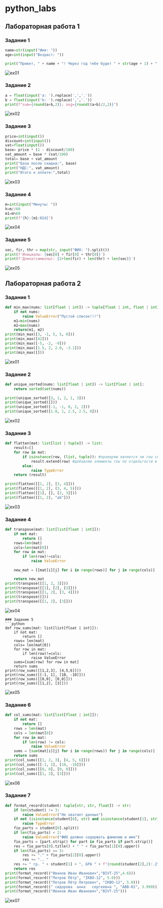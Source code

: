 # python_labs
## Лабораторная работа 1

### Задание 1
```python
name=str(input("Имя: "))
age=int(input("Возраст: "))

print("Привет, " + name + "! Через год тебе будет " + str(age + 1) + ".")
```
![ex01](./img/lab01/ex01_img.png)

### Задание 2
```python
a = float(input('a: ').replace(',','.'))
b = float(input('b: ').replace(',','.'))
print(f"sum={round(a+b,2)}; avg={round((a+b)/2,2)}")
```

![ex02](./img/lab01/ex02_img.png)

### Задание 3
```python
price=int(input())
discount=int(input())
vat=float(input())
base= price * (1 - discount/100)
vat_amount = base * (vat/100)
total= base + vat_amount
print("База после скидки:", base)
print("НДС:", vat_amount)
print("Итого к оплате:",total)
```
![ex03](./img/lab01/ex03_img.png)

### Задание 4
```python
m=int(input("Минуты: "))
h=m//60
m1=m%60
print(f"{h}:{m1:02d}")
```
![ex04](./img/lab01/ex04_img.png)

### Задание 5
```python
sec, fir, thr = map(str, input("ФИО: ").split())
print(f'Инициалы: {sec[0] + fir[0] + thr[0]}')
print(f'Длина(символы): {2+len(fir) + len(thr) + len(sec)}')

```
![ex05](./img/lab01/ex05_img.png)


## Лабораторная работа 2

### Задание 1
```python
def min_max(nums: list[float | int]) -> tuple[float | int, float | int]:
    if not nums:
        raise ValueError("Пустой список!!!")
    m1=min(nums)
    m2=max(nums)
    return(m1, m2)
print(min_max([3, -1, 5, 5, 0]))
print(min_max([42]))
print(min_max([-5, -2, -9]))
print(min_max([1.5, 2, 2.0, -3.1]))
print(min_max([]))
```
![ex01](./img/lab02/ex01_img.png)

### Задание 2
```python
def unique_sorted(nums: list[float | int]) -> list[float | int]:
    return sorted(set(nums))
    
print(unique_sorted([3, 1, 2, 1, 3]))
print(unique_sorted([]))
print(unique_sorted([-1, -1, 0, 2, 2]))
print(unique_sorted([1.0, 1, 2.5, 2.5, 0]))
```

![ex02](./img/lab02/ex02_img.png)


### Задание 3
```python
def flatten(mat: list[list | tuple]) -> list:
    result=[]
    for row in mat:
        if isinstance(row, (list, tuple)): #проверяю является ли row списком или кортежем
            result.extend(row) #добавляю элементы row по отдельгости в новый список
        else:
            raise TypeError
    return (result)
    
print(flatten([[1, 2], [3, 4]])) 
print(flatten([[1, 2], (3, 4, 5)]))
print(flatten([[1], [], [2, 3]]))
print(flatten([[1, 2], "ab"]))
```
![ex03](./img/lab02/ex03_img.png)

### Задание 4
```python
def transpose(mat: list[list[float | int]]):
    if not mat:
        return []
    rows=len(mat)
    cols=len(mat[0])
    for row in mat:
        if len(row)!=cols:
            raise ValueError 
        
    new_mat = [[mat[i][j] for i in range(rows)] for j in range(cols)]

    return new_mat
print(transpose([[1, 2, 3]]))
print(transpose([[1], [2], [3]]))
print(transpose([[1, 2], [3, 4]]))
print(transpose([]))
print(transpose([[1, 2], [3]]))
```
![ex04](./img/lab02/ex04_img.png)
```
### Задание 5
```python
def row_sums(mat: list[list[float | int]]):
    if not mat:
        return []
    rows= len(mat)
    cols= len(mat[0])
    for row in mat:
        if len(row)!=cols:
            raise ValueError
    sums=[sum(row) for row in mat]
    return sums
print(row_sums([[1,2,3], [4,5,6]]))
print(row_sums([[-1, 1], [10, -10]]))
print(row_sums([[0,0], [0,0]]))
print(row_sums([[1,2], [3]]))
```
![ex05](./img/lab02/ex05_img.png)

### Задание 6
```python
def col_sums(mat: list[list[float | int]]):
    if not mat:
        return []
    rows = len(mat)
    cols = len(mat[0])
    for row in mat:
        if len(row) != cols:
            raise ValueError
    sums = [sum(mat[i][j] for i in range(rows)) for j in range(cols)]
    return sums
print(col_sums([[1, 2, 3], [4, 5, 6]]))
print(col_sums([[-1, 1], [10, -10]]))
print(col_sums([[0, 0], [0, 0]]))
print(col_sums([[1, 2], [3]]))
```
![ex06](./img/lab02/ex06_img.png)

### Задание 7
```python
def format_record(student: tuple[str, str, float]) -> str:
    if len(student) != 3: 
        raise ValueError("Не хватает данных")
    if not (isinstance(student[0], str) and isinstance(student[1], str) and isinstance(student[2], float)): 
        raise TypeError
    fio_parts = student[0].split() 
    if len(fio_parts) < 2:
        raise ValueError("ФИО должно содержать фамилию и имя")
    fio_parts = [part.strip() for part in fio_parts if part.strip()]
    res = fio_parts[0].title() + " " + fio_parts[1][0].upper()
    if len(fio_parts) == 3:
        res += "." + fio_parts[2][0].upper() 
        res += "., "  
    res += " гр. " + student[1] + ", GPA " + f"{round(student[2],2):.2f}" 
    return res 
print(format_record(("Иванов Иван Иванович","BIVT-25",4.6)))
print(format_record(("Петров Пётр", "IKBO-12", 5.0)))
print(format_record(("Петров Пётр Петрович", "IKBO-12", 5.0)))
print(format_record((" сидорова  анна   сергеевна ", "ABB-01", 3.999)))
print(format_record(("Иванов Иван Иванович","BIVT-25")))
```
![ex07](./img/lab02/ex07_img.png)


